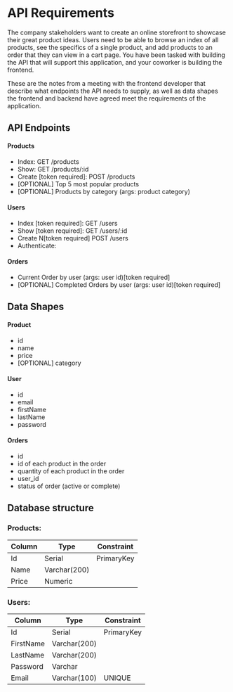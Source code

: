 # API Requirements

The company stakeholders want to create an online storefront to showcase their great product ideas. Users need to be able to browse an index of all products, see the specifics of a single product, and add products to an order that they can view in a cart page. You have been tasked with building the API that will support this application, and your coworker is building the frontend.

These are the notes from a meeting with the frontend developer that describe what endpoints the API needs to supply, as well as data shapes the frontend and backend have agreed meet the requirements of the application.

## API Endpoints

#### Products

- Index: GET /products
- Show: GET /products/:id
- Create [token required]: POST /products
- [OPTIONAL] Top 5 most popular products
- [OPTIONAL] Products by category (args: product category)

#### Users

- Index [token required]: GET /users
- Show [token required]: GET /users/:id
- Create N[token required] POST /users
- Authenticate: 

#### Orders

- Current Order by user (args: user id)[token required]
- [OPTIONAL] Completed Orders by user (args: user id)[token required]

## Data Shapes

#### Product

- id
- name
- price
- [OPTIONAL] category

#### User

- id
- email
- firstName
- lastName
- password

#### Orders

- id
- id of each product in the order
- quantity of each product in the order
- user_id
- status of order (active or complete)

## Database structure

### Products:

| Column | Type         | Constraint |
| ------ | ------------ | ---------- |
| Id     | Serial       | PrimaryKey |
| Name   | Varchar(200) |            |
| Price  | Numeric      |            |

### Users:

| Column    | Type         | Constraint |
| --------- | ------------ | ---------- |
| Id        | Serial       | PrimaryKey |
| FirstName | Varchar(200) |            |
| LastName  | Varchar(200) |            |
| Password  | Varchar      |            |
| Email     | Varchar(100) | UNIQUE     |
